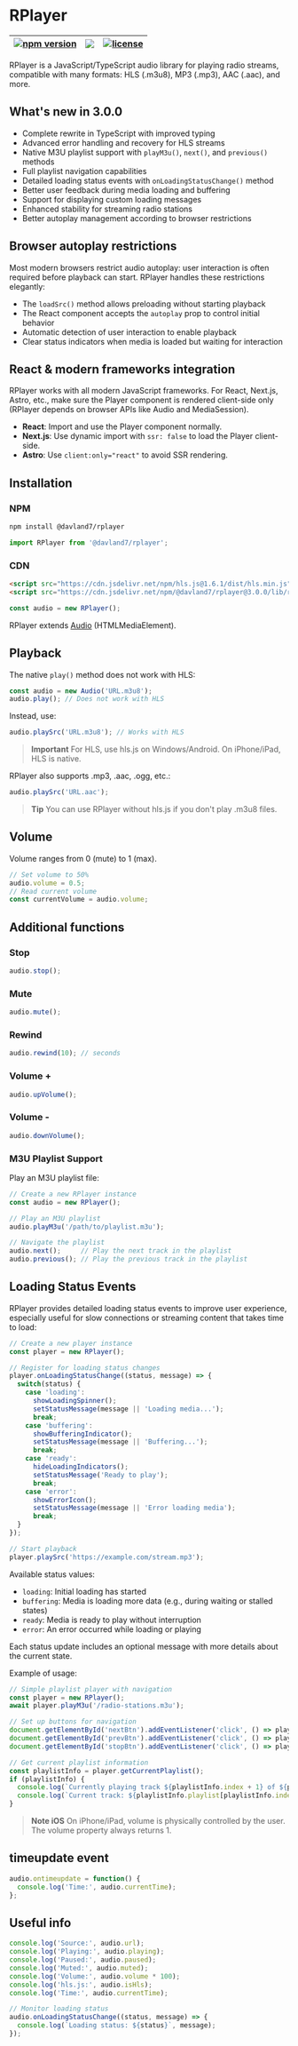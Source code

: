 
# RPlayer

| [![npm version](https://img.shields.io/npm/v/@davland7/rplayer?style=flat-square)](https://www.npmjs.com/package/@davland7/rplayer) | [![](https://data.jsdelivr.com/v1/package/npm/@davland7/rplayer/badge)](https://www.jsdelivr.com/package/npm/@davland7/rplayer) | [![license](https://img.shields.io/npm/l/@davland7/rplayer?style=flat-square)](https://github.com/davland7/rplayer/blob/main/LICENSE) |
|:-:|:-:|:-:|

RPlayer is a JavaScript/TypeScript audio library for playing radio streams, compatible with many formats: HLS (.m3u8), MP3 (.mp3), AAC (.aac), and more.

## What's new in 3.0.0

- Complete rewrite in TypeScript with improved typing
- Advanced error handling and recovery for HLS streams
- Native M3U playlist support with `playM3u()`, `next()`, and `previous()` methods
- Full playlist navigation capabilities
- Detailed loading status events with `onLoadingStatusChange()` method
- Better user feedback during media loading and buffering
- Support for displaying custom loading messages
- Enhanced stability for streaming radio stations
- Better autoplay management according to browser restrictions

## Browser autoplay restrictions

Most modern browsers restrict audio autoplay: user interaction is often required before playback can start. RPlayer handles these restrictions elegantly:

- The `loadSrc()` method allows preloading without starting playback
- The React component accepts the `autoplay` prop to control initial behavior
- Automatic detection of user interaction to enable playback
- Clear status indicators when media is loaded but waiting for interaction

## React & modern frameworks integration

RPlayer works with all modern JavaScript frameworks. For React, Next.js, Astro, etc., make sure the Player component is rendered client-side only (RPlayer depends on browser APIs like Audio and MediaSession).

- **React**: Import and use the Player component normally.
- **Next.js**: Use dynamic import with `ssr: false` to load the Player client-side.
- **Astro**: Use `client:only="react"` to avoid SSR rendering.

## Installation

### NPM

```bash
npm install @davland7/rplayer
```

```javascript
import RPlayer from '@davland7/rplayer';
```

### CDN

```html
<script src="https://cdn.jsdelivr.net/npm/hls.js@1.6.1/dist/hls.min.js"></script>
<script src="https://cdn.jsdelivr.net/npm/@davland7/rplayer@3.0.0/lib/rplayer.umd.min.js"></script>
```

```javascript
const audio = new RPlayer();
```

RPlayer extends [Audio](https://developer.mozilla.org/en-US/docs/Web/HTML/Element/audio) (HTMLMediaElement).

## Playback

The native `play()` method does not work with HLS:

```javascript
const audio = new Audio('URL.m3u8');
audio.play(); // Does not work with HLS
```

Instead, use:

```javascript
audio.playSrc('URL.m3u8'); // Works with HLS
```

> **Important**
> For HLS, use hls.js on Windows/Android. On iPhone/iPad, HLS is native.

RPlayer also supports .mp3, .aac, .ogg, etc.:

```javascript
audio.playSrc('URL.aac');
```

> **Tip**
> You can use RPlayer without hls.js if you don't play .m3u8 files.

## Volume

Volume ranges from 0 (mute) to 1 (max).

```javascript
// Set volume to 50%
audio.volume = 0.5;
// Read current volume
const currentVolume = audio.volume;
```

## Additional functions

### Stop

```javascript
audio.stop();
```

### Mute

```javascript
audio.mute();
```

### Rewind

```javascript
audio.rewind(10); // seconds
```

### Volume +

```javascript
audio.upVolume();
```

### Volume -

```javascript
audio.downVolume();
```

### M3U Playlist Support

Play an M3U playlist file:

```javascript
// Create a new RPlayer instance
const audio = new RPlayer();

// Play an M3U playlist
audio.playM3u('/path/to/playlist.m3u');

// Navigate the playlist
audio.next();     // Play the next track in the playlist
audio.previous(); // Play the previous track in the playlist
```

## Loading Status Events

RPlayer provides detailed loading status events to improve user experience, especially useful for slow connections or streaming content that takes time to load:

```javascript
// Create a new player instance
const player = new RPlayer();

// Register for loading status changes
player.onLoadingStatusChange((status, message) => {
  switch(status) {
    case 'loading':
      showLoadingSpinner();
      setStatusMessage(message || 'Loading media...');
      break;
    case 'buffering':
      showBufferingIndicator();
      setStatusMessage(message || 'Buffering...');
      break;
    case 'ready':
      hideLoadingIndicators();
      setStatusMessage('Ready to play');
      break;
    case 'error':
      showErrorIcon();
      setStatusMessage(message || 'Error loading media');
      break;
  }
});

// Start playback
player.playSrc('https://example.com/stream.mp3');
```

Available status values:
- `loading`: Initial loading has started
- `buffering`: Media is loading more data (e.g., during waiting or stalled states)
- `ready`: Media is ready to play without interruption
- `error`: An error occurred while loading or playing

Each status update includes an optional message with more details about the current state.

Example of usage:

```javascript
// Simple playlist player with navigation
const player = new RPlayer();
await player.playM3u('/radio-stations.m3u');

// Set up buttons for navigation
document.getElementById('nextBtn').addEventListener('click', () => player.next());
document.getElementById('prevBtn').addEventListener('click', () => player.previous());
document.getElementById('stopBtn').addEventListener('click', () => player.stop());

// Get current playlist information
const playlistInfo = player.getCurrentPlaylist();
if (playlistInfo) {
  console.log(`Currently playing track ${playlistInfo.index + 1} of ${playlistInfo.playlist.length}`);
  console.log(`Current track: ${playlistInfo.playlist[playlistInfo.index].title}`);
}
```

> **Note iOS**
> On iPhone/iPad, volume is physically controlled by the user. The volume property always returns 1.

## timeupdate event

```javascript
audio.ontimeupdate = function() {
  console.log('Time:', audio.currentTime);
};
```

## Useful info

```javascript
console.log('Source:', audio.url);
console.log('Playing:', audio.playing);
console.log('Paused:', audio.paused);
console.log('Muted:', audio.muted);
console.log('Volume:', audio.volume * 100);
console.log('hls.js:', audio.isHls);
console.log('Time:', audio.currentTime);

// Monitor loading status
audio.onLoadingStatusChange((status, message) => {
  console.log(`Loading status: ${status}`, message);
});
```
